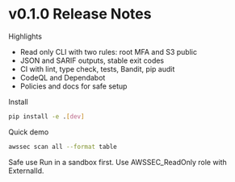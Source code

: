 # v0.1.0 Release Notes

Highlights
- Read only CLI with two rules: root MFA and S3 public
- JSON and SARIF outputs, stable exit codes
- CI with lint, type check, tests, Bandit, pip audit
- CodeQL and Dependabot
- Policies and docs for safe setup

Install
```bash
pip install -e .[dev]
```

Quick demo
```bash
awssec scan all --format table
```

Safe use
Run in a sandbox first. Use AWSSEC_ReadOnly role with ExternalId.

